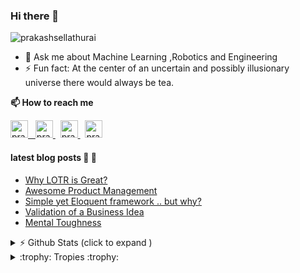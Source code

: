### Hi there 👋 

<img src="https://komarev.com/ghpvc/?username=prakashsellathurai" alt="prakashsellathurai" /> 


<!--- 🌱 I’m currently learning Product Management --->
- 💬 Ask me about Machine Learning ,Robotics and Engineering
- ⚡ Fun fact: At the center of an uncertain and possibly illusionary universe there would always be tea.

<strong>📫 How to reach me </strong>


<p >
  <a href="https://www.prakashsellathurai.com">
  <img  alt="prakashsellathurai | Website" width="28" height="28" src="https://img.icons8.com/ios/50/000000/domain.png" />
  &nbsp;
  </a>
  <a href="https://dev.to/prakashsellathurai">
    <img src="https://d2fltix0v2e0sb.cloudfront.net/dev-badge.svg" alt="prakashsellathurai's DEV Profile" height="28" width="28">
  </a>
   &nbsp;
  <a href="https://www.linkedin.com/in/prakashsellathurai/">
 <img  alt="prakashsellathurai | LinkedIn" width="28" height="28"  src="https://img.icons8.com/fluent/48/000000/linkedin.png" />
   </a>
 &nbsp;
  <a href="https://twitter.com/prakash1729brt">
 <img  alt="prakash1729brt | Twitter" width="28" height="28" src="https://img.icons8.com/color/50/000000/twitter.png" />
  </a>

 </p>
 
#### latest blog posts :scroll: :scroll:
<!-- BLOG-POST-LIST:START -->
- [Why LOTR is Great?](https://www.prakashsellathurai.com/blog/2020/10/14/Why-lotr-is-great)
- [Awesome Product Management](https://www.prakashsellathurai.com/blog/2020/10/03/awesome-product-management)
- [Simple yet Eloquent framework .. but why?](https://www.prakashsellathurai.com/blog/2020/09/22/simple-yet-eloquent-framework-but-why)
- [Validation of a Business Idea](https://www.prakashsellathurai.com/blog/2020/01/17/idea-validation)
- [Mental Toughness](https://www.prakashsellathurai.com/blog/2018/04/11/mental-toughness)
<!-- BLOG-POST-LIST:END -->


<details>
 <summary> ⚡  Github Stats (click to expand )</summary>
 

<br>

<!--Waka readme workflow https://github.com/anmol098/waka-readme-stats/-->
<!--START_SECTION:waka-->
![Lines of code](https://img.shields.io/badge/From%20Hello%20World%20I%27ve%20Written-1.7%20million%20lines%20of%20code-blue)

**🐱 My Github Data** 

> 🏆 63 Contributions in the Year 2021
 > 
> 📦 376.7 kB Used in Github's Storage 
 > 
> 💼 Opted to Hire
 > 
> 📜 98 Public Repositories 
 > 
> 🔑 9 Private Repositories  
 > 
**I'm an Early 🐤** 

```text
🌞 Morning    59 commits     ██░░░░░░░░░░░░░░░░░░░░░░░   8.33% 
🌆 Daytime    414 commits    ██████████████░░░░░░░░░░░   58.47% 
🌃 Evening    194 commits    ██████░░░░░░░░░░░░░░░░░░░   27.4% 
🌙 Night      41 commits     █░░░░░░░░░░░░░░░░░░░░░░░░   5.79%

```
📅 **I'm Most Productive on Saturday** 

```text
Monday       111 commits    ████░░░░░░░░░░░░░░░░░░░░░   15.68% 
Tuesday      99 commits     ███░░░░░░░░░░░░░░░░░░░░░░   13.98% 
Wednesday    86 commits     ███░░░░░░░░░░░░░░░░░░░░░░   12.15% 
Thursday     58 commits     ██░░░░░░░░░░░░░░░░░░░░░░░   8.19% 
Friday       83 commits     ███░░░░░░░░░░░░░░░░░░░░░░   11.72% 
Saturday     181 commits    ██████░░░░░░░░░░░░░░░░░░░   25.56% 
Sunday       90 commits     ███░░░░░░░░░░░░░░░░░░░░░░   12.71%

```


📊 **This Week I Spent My Time On** 

```text
```

**I Mostly Code in JavaScript** 

```text
JavaScript               12 repos            ██████░░░░░░░░░░░░░░░░░░░   26.67% 
Jupyter Notebook         10 repos            █████░░░░░░░░░░░░░░░░░░░░   22.22% 
Python                   9 repos             █████░░░░░░░░░░░░░░░░░░░░   20.0% 
TypeScript               3 repos             █░░░░░░░░░░░░░░░░░░░░░░░░   6.67% 
CSS                      2 repos             █░░░░░░░░░░░░░░░░░░░░░░░░   4.44%

```



<!--END_SECTION:waka-->
</details>

<details>
  <summary> :trophy: Tropies :trophy: </summary>
  
  <br>
  
  [![trophy](https://github-profile-trophy-wine.vercel.app/?username=prakashsellathurai)](https://github.com/prakashsellathurai/github-profile-trophy)
 </details>





